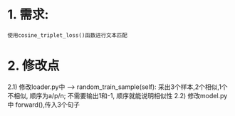 # 1. 需求:
    使用cosine_triplet_loss()函数进行文本匹配
# 2. 修改点
2.1) 修改loader.py中 --> random_train_sample(self):
采出3个样本,2个相似,1个不相似, 顺序为a/p/n;
不需要输出1和-1, 顺序就能说明相似性
2.2) 修改model.py中 forward(),传入3个句子
